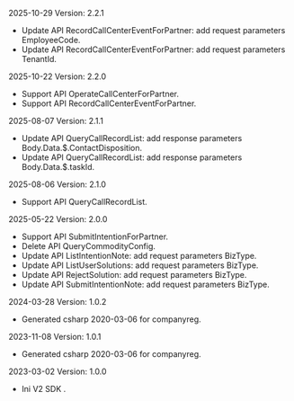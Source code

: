 2025-10-29 Version: 2.2.1
- Update API RecordCallCenterEventForPartner: add request parameters EmployeeCode.
- Update API RecordCallCenterEventForPartner: add request parameters TenantId.


2025-10-22 Version: 2.2.0
- Support API OperateCallCenterForPartner.
- Support API RecordCallCenterEventForPartner.


2025-08-07 Version: 2.1.1
- Update API QueryCallRecordList: add response parameters Body.Data.$.ContactDisposition.
- Update API QueryCallRecordList: add response parameters Body.Data.$.taskId.


2025-08-06 Version: 2.1.0
- Support API QueryCallRecordList.


2025-05-22 Version: 2.0.0
- Support API SubmitIntentionForPartner.
- Delete API QueryCommodityConfig.
- Update API ListIntentionNote: add request parameters BizType.
- Update API ListUserSolutions: add request parameters BizType.
- Update API RejectSolution: add request parameters BizType.
- Update API SubmitIntentionNote: add request parameters BizType.


2024-03-28 Version: 1.0.2
- Generated csharp 2020-03-06 for companyreg.

2023-11-08 Version: 1.0.1
- Generated csharp 2020-03-06 for companyreg.

2023-03-02 Version: 1.0.0
- Ini V2 SDK .

